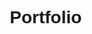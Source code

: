 # Portfolio
<!DOCTYPE html>
<html lang="en">
<head>
    <meta charset="UTF-8">
    <meta name="viewport" content="width=device-width, initial-scale=1.0">
    <title>Shekhar chaudhary | Portfolio</title>
    <style>
        /* General Reset */
        * {
            margin: 0;
            padding: 0;
            box-sizing: border-box;
            font-family: Arial, sans-serif;
        }

        body {
            line-height: 1.6;
            color: #333;
            background-color: #f4f4f9;
        }

        /* Header */
        header {
            background: #35424a;
            color: #ffffff;
            padding: 1rem 0;
            text-align: center;
        }

        header h1 {
            font-size: 2.5rem;
            margin-bottom: 0.5rem;
        }

        header p {
            font-size: 1.2rem;
        }

        /* Navigation */
        nav {
            background: #222;
            color: #fff;
            display: flex;
            justify-content: center;
            padding: 0.5rem 0;
        }

        nav a {
            color: #ffffff;
            text-decoration: none;
            margin: 0 1rem;
            font-size: 1rem;
            transition: color 0.3s;
        }

        nav a:hover {
            color: #1803cd;
        }

        /* Container */
        .container {
            max-width: 1100px;
            margin: 2rem auto;
            padding: 1rem;
            background: #fff;
            box-shadow: 0 0 10px rgba(0, 0, 0, 0.1);
            border-radius: 8px;
        }

        /* Section */
        section {
            margin-bottom: 2rem;
        }

        section h2 {
            border-bottom: 2px solid #00bcd4;
            display: inline-block;
            padding-bottom: 0.5rem;
            margin-bottom: 1rem;
            color: #35424a;
        }

        .intro p {
            font-size: 1.1rem;
            line-height: 1.8;
            text-align: justify;
        }

        /* Skills */
        .skills ul {
            display: flex;
            flex-wrap: wrap;
            list-style: none;
        }

        .skills li {
            background: #00bcd4;
            color: #fff;
            margin: 0.5rem;
            padding: 0.5rem 1rem;
            border-radius: 4px;
            font-weight: bold;
        }

        /* Projects */
        .projects .project-card {
            background: #f4f4f4;
            border: 1px solid #ddd;
            margin-bottom: 1rem;
            padding: 1rem;
            border-radius: 6px;
            transition: box-shadow 0.3s;
        }

        .projects .project-card:hover {
            box-shadow: 0 0 10px rgba(0, 0, 0, 0.2);
        }

        /* Contact */
        .contact p {
            font-size: 1.1rem;
        }

        /* Footer */
        footer {
            text-align: center;
            padding: 1rem 0;
            background: #222;
            color: #fff;
        }

        /* Responsive */
        @media (max-width: 768px) {
            header h1 {
                font-size: 2rem;
            }

            nav a {
                margin: 0 0.5rem;
                font-size: 0.9rem;
            }
        }
    </style>
</head>
<body>
    <!-- Header -->
    <header>
        <h1>Shekhar chaudhary</h1>
        <p>B.Tech in Computer Science and Engineering | KIET Ghaziabad</p>
    </header>

    <!-- Navigation -->
    <nav>
        <a href="#about">About Me</a>
        <a href="#skills">Skills</a>
        <a href="#projects">Projects</a>
        <a href="#languages">Languages</a>
        <a href="#contact">Contact</a>
    </nav>

    <!-- Main Container -->
    <div class="container">
        <!-- About Section -->
        <section id="about" class="intro">
            <h2>About Me</h2>
            <p>
                Hello! My name is Shekhar chaudhary. I am pursuing B.Tech in Computer Science and Engineering from KIET Ghaziabad. I have a keen interest in web development, competitive programming, and creative media editing.
            </p>
        </section>

        <!-- Skills Section -->
        <section id="skills" class="skills">
            <h2>Skills</h2>
            <ul>
                <li>HTML</li>
                <li>CSS</li>
                <li>Git</li>
                <li>Data Structure and Algorithm(C language)</li>
                <li>DaVinci Resolve</li>
            </ul>
        </section>

        <!-- Projects Section -->
        <section id="projects" class="projects">
            <h2>Projects</h2>
            <div class="project-card">
                <h3>Browser</h3>
                <p>A website used to help individuals managing their everday waste. Built using HTML and CSS.</p>
            </div>
            <div class="project-card">
                <h3>Video Editing Project</h3>
                <p>A short film edited using DaVinci Resolve, focusing on transitions and sound design.</p>
            </div>
        </section>

        <!-- Languages Section -->
        <section id="languages" class="skills">
            <h2>Languages</h2>
            <ul>
                <li>English</li>
                <li>Hindi</li>
                <li>French</li>
            </ul>
        </section>

        <!-- Contact Section -->
        <section id="contact" class="contact">
            <h2>Contact</h2>
            <p>
                Email: <strong>chaudharyshekhar924@gmail.com</strong> <br>
                LinkedIn: <a href="https://www.linkedin.com/in/shekhar-chaudhary-5b839b329?utm_source=share&utm_campaign=share_via&utm_content=profile&utm_medium=android_app target="_blank">linkedin.com/in/Shekharchaudhary</a>
            </p>
        </section>
    </div>

    <!-- Footer -->
    <footer>
        <p>&copy; 2024 Shekhar chaudhary. All Rights Reserved.</p>
    </footer>
</body>
</html>
